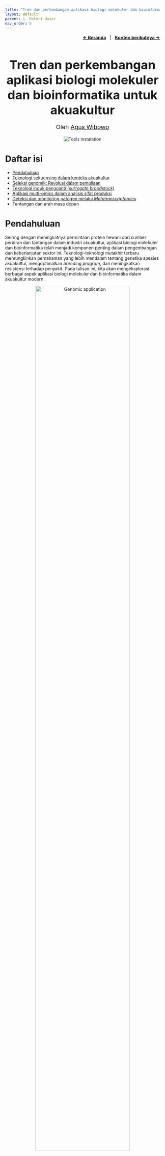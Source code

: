 ```yaml
---
title: "Tren dan perkembangan aplikasi biologi molekuler dan bioinformatika untuk akuakultur"
layout: default
parent: 1. Materi dasar
nav_order: 5
---
```


<p style="text-align: right; font-size: 0.9rem;">
  <a href="https://www.bowo.digital/" style="font-weight: bold;">← Beranda</a>
  &nbsp;&nbsp;|&nbsp;&nbsp;
  <a href="https://www.bowo.digital/" style="font-weight: bold;">Konten berikutnya →</a>
</p>

<h1 style="text-align: center; font-size: 2.5rem; font-weight: bold; margin-bottom: 0.5rem;">
  <a href="https://www.bowo.digital/docs/basic-tren-terbaru.html" style="text-decoration: none; color: inherit;">
    Tren dan perkembangan aplikasi biologi molekuler dan bioinformatika untuk akuakultur
  </a>
</h1>

<p style="text-align: center; font-size: 1.2rem;">
  Oleh <a href="https://bowo1698.github.io/bowo-aq.cc/" target="_blank">Agus Wibowo</a>
</p>

<div style="text-align: center; margin-bottom: 1.5rem;">
  <img src="https://neurosys.com/wp-content/webp-express/webp-images/uploads/2023/05/aquaculture-header.png.webp" alt="Tools instalation" style="max-width: 100%; height: auto;">
</div>

# Daftar isi

-   [Pendahuluan](#)
-   [Teknologi sekuensing dalam konteks akuakultur](#)
-   [Seleksi genomik: Revolusi dalam pemuliaan](#)
-   [Teknologi induk pengganti (*surrogate broodstock*)](#memilih-distro-linux)
-   [Aplikasi multi-omics dalam analisis sifat produksi](#)
-   [Deteksi dan monitoring patogen melalui *Metatranscriptomics*](#)
-   [Tantangan dan arah masa depan](#)

# Pendahuluan

Seiring dengan meningkatnya permintaan protein hewani dari sumber perairan dan tantangan dalam industri akuakultur, aplikasi biologi molekuler dan bioinformatika telah menjadi komponen penting dalam pengembangan dan keberlanjutan sektor ini. Teknologi-teknologi mutakhir terbaru memungkinkan pemahaman yang lebih mendalam tentang genetika spesies akuakultur, mengoptimalkan *breeding program*, dan meningkatkan resistensi terhadap penyakit. Pada tulisan ini, kita akan mengeksplorasi berbagai aspek aplikasi biologi molekuler dan bioinformatika dalam akuakultur modern.

<figure style="text-align: center;">
  <img src="images/genomic-application.png" alt="Genomic application" style="width: 85%;">
  <figcaption style="font-size: 0.95em; margin-top: 8px; text-align: left;">
    <strong>Aplikasi genomik dalam akuakultur.</strong> Penerapan teknologi genomik dalam akuakultur mencakup identifikasi spesies, studi perilaku, deteksi penyakit, analisis filogenetik, studi asosiasi genom menyeluruh (GWAS), seleksi berbasis penanda (MAS), dan modifikasi epigenetik. Pendekatan ini mendukung pemahaman mendalam tentang genetika ikan dan peningkatan program pemuliaan.
    <br><em>Sumber gambar:</em> <a href="https://link.springer.com/chapter/10.1007/978-981-97-8553-7_11" target="_blank">Khatei et al. 2025</a>
  </figcaption>
</figure>

# Teknologi sekuensing dalam konteks akuakultur

Kemajuan teknologi sekuensing telah mendorong perkembangan pesat dalam pemetaan genom spesies akuakultur. Saat ini, banyak spesies budidaya penting telah memiliki genom referensi berkualitas tinggi, seperti Atlantic salmon, ikan mas, tilapia, dan udang vaname. Genom referensi ini menjadi fondasi penting untuk berbagai aplikasi biologi molekuler lebih lanjut.

Kualitas sekuensing genom juga terus meningkat. Yang mana saat ini definisi genom berkualitas tinggi kini mencakup beberapa kriteria: (1) kelengkapan tinggi, (2) akurasi tinggi, (3) kontinuitas tinggi, (4) sekuens yang terhubung ke kromosom, (5) sekuens kromosom seks (jika ada), dan (6) haplotype yang terselesaikan. Bahkan saat ini, banyak proyek yang mengarah pada inisiatif "telomere-to-telomere" (T2T) untuk menghasilkan genom diploid yang lengkap dan bebas gap.

Teknologi-teknologi baru berperan penting dalam kemajuan ini. Sequencing generasi ketiga (*long-read sequencing*) seperti PacBio dan Oxford Nanopore memungkinkan pembacaan fragmen DNA yang lebih panjang dan cepat sehingga mempermudah perakitan genom kompleks (*genom assembly*). Menariknya, dengan perkembangan teknologi saat ini, beberapa genom referensi bahkan langsung mencapai kriteria "berkualitas tinggi" saat pertama kali dirakit, seperti pada ikan sablefish (*Anoplopoma fimbria*).

Selain teknologi sekuensing, pengembangan *single nucleotide polymorphism* (SNP) chip juga menjadi komponen penting dalam kemajuan genomik akuakultur. Contohnya seperti *low-density* Pacific Oyster Illumina GoldenGate 1K chip, *medium-density* Atlantic salmon Affymetrix Axiom 50K chip, dan *high-density* catfish Affymetrix Axiom 690K chip. Alat-alat ini memudahkan karakterisasi genetik populasi budidaya dengan biaya yang lebih rendah dibandingkan dengan sekuensing penuh.

# Seleksi genomik: Revolusi dalam pemuliaan

Seleksi genomik (*genomic selection* - GS) merupakan pendekatan pemuliaan revolusioner yang diperkenalkan oleh Meuwissen pada tahun 2001. Berbeda dengan seleksi konvensional yang mengandalkan silsilah dan data fenotip, atau *marker-assisted selection* (MAS) yang berfokus pada QTL (*Quantitative Trait Loci*) dengan efek besar, seleksi genomik menggunakan marker yang tersebar di seluruh genom untuk memprediksi nilai pemuliaan.

Prinsip dasar GS adalah mengasumsikan bahwa setiap QTL atau gen yang mempengaruhi sifat kuantitatif berada dalam *linkage disequilibrium* (LD), yang merupakan kondisi di mana alel pada dua lokus berbeda cenderung muncul bersama lebih sering (atau lebih jarang) dari yang diharapkan secara acak dengan setidaknya satu marker molekuler di seluruh genom. Proses GS melibatkan pembentukan populasi referensi dengan informasi genotip dan fenotip, pengembangan model prediksi, dan penerapan model tersebut pada kandidat seleksi yang hanya memiliki data genotip, misalnya microsatelit atau SNP.

Keunggulan GS dibandingkan metode konvensional diantaranya: (1) tidak bergantung pada informasi fenotip untuk individu kandidat, (2) dapat menjelaskan semua variasi genetik dalam genom, (3) dapat menetralisir efek interaksi genotipe dengan lingkungan, dan (4) dapat mengurangi inbreeding. Metode ini juga mempersingkat interval generasi, meningkatkan intensitas seleksi, dan sangat cocok untuk sifat yang sulit diukur seperti resistensi penyakit dan kualitas daging.

Dalam akuakultur, GS telah diterapkan pada berbagai spesies dan sifat. Contohnya termasuk resistensi terhadap kutu laut (*sea lice*) pada salmon, resistensi terhadap *bacterial cold water disease* pada rainbow trout, dan pertumbuhan pada tilapia. Studi menunjukkan bahwa akurasi GS biasanya lebih tinggi dibandingkan dengan metode berbasis silsilah konvensional (*pedigree-based selection*), dengan peningkatan rata-rata sebesar 22% untuk sifat resistensi penyakit dan 24% untuk sifat pertumbuhan.

Metode perhitungan nilai pemuliaan genomik (*genomic estimated breeding values* - GEBV) dalam GS dapat dibagi menjadi tiga kategori: (1) berdasarkan teori BLUP (*best linear unbiased prediction*), seperti GBLUP, ssGBLUP, dan variasinya; (2) berdasarkan teori Bayesian, seperti BayesA, BayesB, BayesC, dan BayesR; dan (3) berdasarkan algoritma machine learning, seperti SVM, random forest, dan deep learning (masih tahap pengembangan). Masing-masing metode memiliki kelebihan dan kelemahan, dan pemilihan metode tergantung pada karakteristik sifat dan struktur populasi.

<figure style="text-align: center;">
  <img src="images/gs.png" alt="Genomic selection" style="width: 85%;">
  <figcaption style="font-size: 0.95em; margin-top: 8px; text-align: left;">
    <strong>Alur genomic selection.</strong> Genomic selection dimulai dari genotyping dan phenotyping populasi referensi, dilanjutkan dengan pemodelan prediksi nilai pemuliaan genomik (GEBV) yang digunakan untuk menyeleksi induk unggul dari populasi kandidat yang belum diketahui fenotipenya.
    <br><em>Sumber gambar:</em> <a href="https://doi.org/10.1111/raq.12716" target="_blank">Song et al. 2022</a>
  </figcaption>
</figure>

Secara umum, akurasi prediksi nilai GEBV ini dipengaruhi oleh beberapa faktor, seperti ukuran populasi referensi, densitas marker, metode estimasi GEBV, dan hubungan antara populasi referensi dan populasi kandidat. Sehingga riset-riset GS saat ini berfokus pada penentuan strategi untuk meningkatkan akurasi dan mengurangi biaya *genotyping*, seperti pengembangan panel SNP berdensitas rendah dikombinasikan dengan imputasi genotip, *low-coverage sequencing*, dan pencarian alternative marker informatif selain SNPs.

# Teknologi induk pengganti (*surrogate broodstock*)

Teknologi *surrogate broodstock* (SB) merupakan inovasi menarik yang memungkinkan produksi gamet dari donor menggunakan ikan pengganti (*surrogate*). Teknologi ini melibatkan transplantasi sel germline dari donor ke resipien strain atau spesies yang berbeda. Prinsipnya, sel induk germline yang ditransplantasikan akan bermigrasi ke gonad resipien, berintegrasi, dan menghasilkan gamet yang berasal dari donor.

Keunikan teknologi ini adalah bahwa sel induk spermatogonia dari testis donor dapat menghasilkan telur fungsional jika ditransplantasikan ke resipien betina, dan sel induk oogonia dari ovarium donor dapat menghasilkan sperma fungsional jika ditransplantasikan ke resipien jantan. Ini menunjukkan bahwa sel germline menghasilkan gamet berdasarkan jenis kelamin resipien, bukan jenis kelamin asalnya.

<figure style="text-align: center;">
  <img src="images/sb.png" alt="surrogate broodstock" style="width: 85%;">
  <figcaption style="font-size: 0.95em; margin-top: 8px; text-align: left;">
    <strong>Produksi induk pengganti salmon masu dan generasi berikutnya dari trout pelangi melalui transplantasi sel punca germinal.</strong> Sel punca spermatogonia dari trout pelangi jantan ditransplantasikan ke dalam rongga peritoneum larva salmon masu triploid mandul yang baru menetas. Sel spermatogonia trout tersebut kemudian berhasil berkolonisasi di gonad ikan penerima, yang selanjutnya mampu menghasilkan sel telur atau sperma yang berasal dari donor, tergantung pada jenis kelamin ikan penerima.
    <br><em>Sumber gambar:</em> <a href="https://doi.org/10.1007/s12562-019-01299-y" target="_blank">Yoshizaki & Yazawa. 2019</a>
  </figcaption>
</figure>

Saat ini aplikasi *surrogate broodstock* dalam akuakultur masih dalam tahap awal yang meliputi:

1.  Peningkatan efisiensi breeding: Memungkinkan produksi banyak offspring yang membawa sifat unggul dari satu ikan donor terpilih melalui transplantasi ke banyak ikan resipien.
2.  Pengurangan waktu generasi: Menggunakan spesies dengan waktu generasi pendek sebagai resipien untuk memproduksi gamet dari spesies dengan waktu generasi panjang, mempercepat proses pemuliaan.
3.  Penyimpanan jangka panjang sumber daya genetik: Kriopreservasi sel germline untuk transplantasi di masa depan, akan lebih mudah dilakukan dibandingkan kriopreservasi telur ikan.
4.  Produksi ikan steril secara genetik: Menghasilkan populasi ikan steril melalui transplantasi sel germline dari donor dengan mutasi sterilitas ke resipien normal.

Meskipun menjanjikan, teknologi ini masih menghadapi tantangan, terutama dalam hal konsentrasi sel germline yang rendah pada beberapa spesies ikan dan efisiensi transplantasi yang bervariasi berdasarkan musim. Namun, dengan pengembangan metode untuk memperkaya sel induk germline dan optimalisasi waktu transplantasi, teknologi SB berpotensi memberikan dampak signifikan pada industri akuakultur.

# Aplikasi multi-omics dalam analisis sifat produksi

Pendekatan multi-omics merujuk pada pengintegrasian berbagai lapisan data "omics untuk memberikan pemahaman yang lebih komprehensif tentang mekanisme molekuler yang mendasari sifat-sifat penting dalam akuakultur. Lapisan-lapisan ini meliputi genomik, epigenomik, transkriptomik, proteomik, metabolomik, microbiomik, dan metagenomik.

1.  Transkriptomik.

    Studi transkriptomik telah membantu mengidentifikasi gen-gen yang terkait dengan respons terhadap stres lingkungan, seperti respons terhadap oksigen rendah pada *channel catfish* dan resistensi terhadap patogen. Analisis pasca-transkripsi, seperti splicing RNA dan poliadenilasi, juga memberikan wawasan tentang pengaruh lingkungan terhadap regulasi genetik.

2.  Epigenomik

    Epigenomik juga muncul sebagai bidang yang menjanjikan. Studi terkini telah mengidentifikasi modifikasi epigenetik yang terkait dengan penentuan jenis kelamin pada *channel catfish*, kesuburan pada striped bass, dan respons imun pada *eastern oyster* setelah infeksi parasit. Pemanipulasian lingkungan untuk mempengaruhi memori epigenetik juga dapat digunakan untuk meningkatkan performa dalam akuakultur.

3.  Mikrobiomik dan metagenomik
    
    Baik Microbiomik dan metagenomik berfokus pada dua area utama: mikrobiota usus/intestinal untuk memeriksa kesehatan ikan, stress, pencernaan, dan respons imun; dan sampel lingkungan untuk meningkatkan kesehatan ikan dan efisiensi produksi. Studi terbaru menunjukkan adanya hubungan antara mikrobiom usus dan pertumbuhan pada rainbow trout, perbedaan mikrobiom yang mempengaruhi pertumbuhan pada kerang, dan perbedaan dalam bertahan hidup terhadap invasi virus.

Selain itu, beberapa studi terkini telah mengintegrasikan data transkriptomik, proteomik, dan/atau metabolomik dengan algoritma machine learning, dengan tujuan untuk menentukan penanda omik pertumbuhan dan ukuran tubuh, memprediksi kualitas telur, mengidentifikasi respons terhadap paparan kimia atau kondisi perkembangan, memprediksi resistensi penyakit, dan termasuk mendeteksi penanda ketertelusuran makanan laut.

Meskipun menjanjikan, integrasi data multi-omics menghadapi beberapa tantangan seperti standardisasi data, kompatibilitas lintas platform, penanganan data dan metadata yang tidak lengkap, dan keragaman metode analisis. Namun demikian, pengembangan alur kerja (*workflow*) dan aplikasi untuk mengintegrasikan data multi-omics terus berlangsung, misalnya MOMIC, OmicsSuite, IDARE2, dan integrator berbasis AI/ML.

# Deteksi dan monitoring patogen melalui *Metatranscriptomics*

Penyakit menular merupakan ancaman serius bagi produksi akuakultur global. Metode konvensional untuk identifikasi patogen, seperti *polymerase chain reaction* (PCR), kultur sel, dan histopatologi, memiliki keterbatasan, terutama saat menghadapi patogen baru atau yang bermutasi. Dalam konteks ini, *metatranscriptomics* (sekuensing RNA total) muncul sebagai pendekatan revolusioner untuk karakterisasi patogen.

*Metatranscriptomics* menyediakan tampilan taksonomi yang tidak bias terhadap virus RNA, virus DNA, bakteri, dan eukariota dalam sampel. Teknik ini menawarkan beberapa keunggulan, seperti (1) hemat biaya karena dapat mengungkap genom beberapa patogen dalam satu tes; (2) tidak memerlukan urutan DNA yang diketahui dari patogen; (3) dapat mendeteksi patogen pada tingkat varian; dan (4) dapat mengidentifikasi patogen bersamaan dengan ekspresi gen inang.

Aplikasi *metatranscriptomics* dalam mengidentifikasi patogen ikan telah terbukti efektif dalam beberapa kasus penting. Contohnya identifikasi *piscine orthoreovirus* sebagai agen penyebab *heart and skeletal muscle inflammation* (HSMI) pada salmon, identifikasi *tilapia lake virus* (TiLV) sebagai penyebab wabah penyakit pada tilapia, dan identifikasi *scale drop disease virus* pada ikan sea bass Asia.

*Metatranscriptomics* juga dapat digunakan untuk surveilans pasif dan pemantauan ekosistem melalui analisis sampel dari hewan asimptomatik atau lingkungan (misalnya, air). Ini memungkinkan deteksi dini patogen sebelum wabah terjadi dan pemahaman yang lebih baik tentang keragaman patogen di lingkungan perairan.

Proses investigasi wabah dengan *metatranscriptomics* melibatkan beberapa tahap diantaranya (1) definisi kasus dan pengecualian penyebab lingkungan; (2) pengujian dengan prosedur diagnostik tradisional; dan jika agen etiologi tidak sepenuhnya ditentukan, (3) analisis dengan *metatranscriptomics*, diikuti oleh validasi melalui studi in vitro atau in vivo.

Meskipun menjanjikan, masih terdapat tantangan dalam penerapan *metatranscriptomics*, seperti kebutuhan akan kerangka pelaporan yang jelas dengan pedoman analitis untuk mengidentifikasi patogen yang dicurigai, serta kekhawatiran tentang dampak pada perdagangan dan kepentingan industri akuakultur.

# Tantangan dan arah masa depan

Meskipun kemajuan signifikan telah dicapai dalam aplikasi biologi molekuler dan bioinformatika untuk akuakultur, beberapa tantangan dan peluang masa depan perlu dipertimbangkan, diantaranya:

1.  Pengembangan teknik fenotipe akurat

    Memperoleh fenotipe yang akurat sangat penting dalam program pemuliaan karena akurasi pengukuran sifat langsung mempengaruhi akurasi seleksi genomik. Teknologi kamera dengan pengolahan gambar berbasis *machine learning* dengan akurasi tinggi (>97%) untuk analisis gambar dan pengukuran fenotipik masih perlu dikembangkan, bersama dengan teknologi seperti pencitraan hyperspectral dan spektroskopi inframerah untuk mengukur atribut fisik dan kimia hewan budidaya.

2.  Pengembangan strategi untuk mengurangi biaya seleksi genomik

    Tantangan utama implementasi seleksi genomik adalah biaya genotipe. Sehingga strategi untuk mengurangi biaya sangatlah penting, misalnya pengembangan panel SNP densitas rendah, imputasi genotipe, sekuensing dengan coverage rendah, serta pencarian alternatif marker genetik yang lebih informatif masih perlu dikembangkan kedepannya.

3.  Pertimbangan interaksi genotipe dengan lingkungan (G×E)
    
    Sifat ekonomis penting biasanya dipengaruhi oleh gen, lingkungan, dan interaksi diantaranya (GxE). Mengabaikan interaksi G×E dapat mengurangi kemajuan genetik. Sehingga pengembangan dan inovasi motode terbaik untuk mempertimbangkan GxE sangatlah penting. Sampai saat ini, *model multi-trait* dan *reaction norm* merupakan dua metode umum untuk menangani interaksi G×E dalam evaluasi genetik.

4.  Pertimbangan dosis alel dalam prediksi genomik untuk ikan poliploid

    Ikan memiliki poliploidisasi yang melimpah, dengan tingkat ploidi yang bervariasi antarspesies. Parameterisasi ploidi yang tepat dalam prediksi genomik untuk spesies poliploid dapat meningkatkan akurasi prediksi.

5.  Integrasi data multi-omics dan pengeditan genom ke dalam seleksi genomik

    Strategi seleksi genomik saat ini mengandalkan analisis asosiasi langsung antara fenotipe dan SNP. Integrasi data multi-omics dan teknologi pengeditan genom, seperti CRISPR/Cas9, berpeluang dapat mempercepat pemahaman mekanisme genetik yang mendasari sifat kompleks dan meningkatkan kemajuan genetik.

6.  Pengembangan tenaga kerja terampil

    Pengembangan dan penerapan teknologi genomik dalam akuakultur membutuhkan tenaga kerja dengan keterampilan interdisipliner dalam genomik, breeding, dan bioinformatika. Program pelatihan yang komprehensif diperlukan untuk memenuhi kebutuhan ini.

Dengan mengatasi tantangan ini dan memanfaatkan peluang yang ada, aplikasi biologi molekuler dan bioinformatika diharapkan dapat berkontribusi secara signifikan terhadap keberlanjutan dan produktivitas industri akuakultur di masa depan.

# Referensi

-   [Meuwissen, T. H., Hayes, B. J., & Goddard, M. E. (2001). Prediction of total genetic value using genome-wide dense marker maps. Genetics, 157(4), 1819-1829.](https://doi.org/10.1093/genetics/157.4.1819)
-   [Houston, R. D., Bean, T. P., Macqueen, D. J., et al. (2020). Harnessing genomics to fast-track genetic improvement in aquaculture. Nature Reviews Genetics, 21(7), 389-409.](https://doi.org/10.1038/s41576-020-0227-y)
-   [Yoshizaki, G., & Yazawa, R. (2019). Application of surrogate broodstock technology in aquaculture. Fisheries Science, 85, 429-437.](https://doi.org/10.1007/s12562-019-01299-y)
-   [Robledo, D., Palaiokostas, C., Bargelloni, L., et al. (2018). Applications of genotyping by sequencing in aquaculture breeding and genetics. Reviews in Aquaculture, 10(3), 670-682.](https://doi.org/10.1111/raq.12193)
-   [Costa, V. A., Whittington, R. J., Caraguel, C., et al. (2025). Optimising outbreak investigation, surveillance and discovery of pathogens in aquaculture using unbiased metatranscriptomics. Reviews in Aquaculture, 17, e13002.](https://doi.org/10.1111/raq.13002)
-   [Verbyla, K. L., Kube, P. D., & Evans, B. S. (2022). Commercial implementation of genomic selection in Tasmanian Atlantic salmon: Scheme evolution and validation. Evolutionary Applications, 15(4), 631-644.](https://doi.org/10.1111/eva.13304)
-   [Song, H., Dong, T., Yan, X., et al. (2023). Genomic selection and its research progress in aquaculture breeding. Reviews in Aquaculture, 15, 274-291.](https://doi.org/10.1111/raq.12716)
-   [Gavery, M. R., & Roberts, S. B. (2017). Epigenetic considerations in aquaculture. PeerJ, 5, e4147.](https://doi.org/10.7717/peerj.4147)
-   [Andersen, L. K., Thompson, N. F., Abernathy, J. W., et al. (2025). Advancing genetic improvement in the omics era: status and priorities for United States aquaculture. BMC Genomics, 26, 155.](https://doi.org/10.1186/s12864-025-11247-z)
-   [Tai, Y., Liu, L., Zeng, Y., et al. (2025). Integrated GWAS and transcriptome analysis reveals regulatory networks underlying growth in improved grass carp. Aquaculture, 603, 742393.](https://doi.org/10.1016/j.aquaculture.2025.742393)